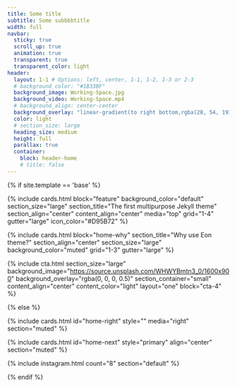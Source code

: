 ```yaml
---
title: Some title
subtitle: Some subbbbtitle
width: full
navbar:
  sticky: true
  scroll_up: true
  animation: true
  transparent: true
  transparent_color: light
header:
  layout: 1-1 # Options: left, center, 1-1, 1-2, 1-3 or 2-3
  # background_color: "#1B33BF"
  background_image: Working-Space.jpg
  background_video: Working-Space.mp4
  # background_align: center-center
  background_overlay: "linear-gradient(to right bottom,rgba(28, 54, 191, 0.85) 15%,rgba(27, 51, 191, 0.8) 50%,rgba(67, 27, 191, 0.8) 80%)"
  color: light
  # section_size: large
  heading_size: medium
  height: full
  parallax: true
  container:
    block: header-home
    # title: false
---
```


[comment]: # (This actually is the most platform independent comment)

{% if site.template == 'base' %}

  {% include cards.html 
    block="feature" 
    background_color="default" 
    section_size="large"
    section_title="The first multipurpose Jekyll theme" 
    section_align="center"
    content_align="center"
    media="top"
    grid="1-4"
    gutter="large"
    icon_color="#D95B72"
  %}

  {% include cards.html 
    block="home-why" 
    section_title="Why use Eon theme?"
    section_align="center"
    section_size="large"
    background_color="muted"
    grid="1-3"
    gutter="large"
  %}

  {% include cta.html 
    section_size="large"
    background_image="https://source.unsplash.com/WHWYBmtn3_0/1600x900"
    background_overlay="rgba(0, 0, 0, 0.5)"
    section_container="small"
    content_align="center"
    content_color="light"
    layout="one"
    block="cta-4"
  %}
  
{% else %}

  {% include cards.html id="home-right" style="" media="right" section="muted" %}

  {% include cards.html id="home-next" style="primary" align="center" section="muted" %}

  {% include instagram.html count="8" section="default" %}

{% endif %}



<!--
background-image: linear-gradient(to right, #0acffe 0%, #495aff 100%);
background-image: linear-gradient(-225deg, #AC32E4 0%, #7918F2 48%, #4801FF 100%);
background-image: linear-gradient(-225deg, #A445B2 0%, #D41872 52%, #FF0066 100%); -->
